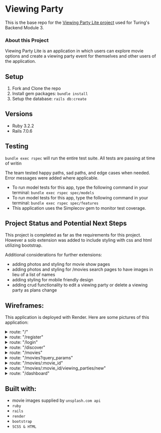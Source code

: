 # Viewing Party

This is the base repo for the [Viewing Party Lite project](https://backend.turing.edu/module3/projects/viewing_party_lite) used for Turing's Backend Module 3.

### About this Project

Viewing Party Lite is an application in which users can explore movie options and create a viewing party event for themselves and other users of the application.

## Setup

1. Fork and Clone the repo
2. Install gem packages: `bundle install`
3. Setup the database: `rails db:create`


## Versions
- Ruby 3.2.2
- Rails 7.0.6

## Testing
`bundle exec rspec` will run the entire test suite. All tests are passing at time of writin

The team tested happy paths, sad paths, and edge cases when needed. Error messages were added where applicable.

- To run model tests for this app, type the following command in your terminal:
    `bundle exec rspec spec/models`
- To run model tests for this app, type the following command in your terminal:
    `bundle exec rspec spec/features`
- This application uses the Simplecov gem to monitor test coverage.


## Project Status and Potential Next Steps
This project is completed as far as the requirements for this project. However a solo extension was added to include styling with css and html utilizing bootstrap.

Additional considerations for further extensions:
- adding photos and styling for movie show pages
- adding photos and styling for /movies search pages to have images in lieu of a list of names
- adding styling for mobile friendly design
- adding crud functionality to edit a viewing party or delete a viewing party as plans change


## Wireframes:
This application is deployed with Render. Here are some pictures of this application:
<details>
<summary>route: "/"</summary>

When visiting the root path "/" as a visitor (not logged in), the user will see the following:
![root page as a visiotr](<app/assets/images/root not logged in.png>)

If the user is logged in, they will also see a list of existing users on their root page.
![root page as a logged in user](<app/assets/images/logged in root page.png>)

</details>

<details>
<summary>route: "/register"</summary>


As a visitor, the user can click the button in the navigation bar to "create a new user". This will route them to the /register path where the user will fill out a form with their name, email and password (and password confirmation).
![register as a new user](<app/assets/images/register new user.png>)

All fields must be filled out in order for the new account to be created. A user will see validation error messages at the top of the screen if they do not completely fill out the form.
![validation errors for user when entire form is not filled out](<app/assets/images/validation errors creating new user.png>)

</details>

<details>
<summary>route: "/login"</summary>


As a visitor, the user can click the button in the navigation bar to "Log In". This will route them to the /login path where the user will fill out a form with their registered email and password
![login path user email and password](<app/assets/images/log in screen.png>)

</details>

<details>
<summary>route: "/discover"</summary>

As a visitor or a logged in user, the user can click the button in the navigation bar to "Discover Movies". This will route them to the /discover path where the user will see a button to discover top rated movies or to search movies by keyword input
![discover movies page with discover top rated movies or search by query buttons](<app/assets/images/logged in discover movies.png>)

</details>


<details>
<summary>route: "/movies"</summary>

As a visitor or a logged in user, after navigating to the /discover page, the user can click the button "Find Top Rated Movies". This will route the user to "/movies" where the user will see the top 20 movies. Each movie listed is a link to that movie's show page.
![find top rated movies](<app/assets/images/discover top movies.png>)

</details>

<details>
<summary>route: "/movies?query_params"</summary>

As a visitor or a logged in user, after navigating to the /discover page, the user can fill in a keyword in the form and click the "Find Movies" button. This will route the user to "/movies?#keyword=#{keyword_query}" where the user will see the 20 results of movie titles matching the inputted query word. Each movie listed is a link to that movie's show page.
![user searches query "spiderman" and gets top 20 results of movies matching that keyword](<app/assets/images/ spiderman discover results.png>)

</details>

<details>
<summary>route: "/movies/:movie_id"</summary>

As a visitor or a logged in user, after navigating to /movies or /movies?query, the user can click a link to that movies show page. They are then routed to "/movies/#{:movie_id}" path where the user can see details about that movie, including: title of the movie, that movies vote rating by users, runtime, genre categories, summary, top 10 cast members, and reviews left by users. The user also sees a button at the top of the page to "Create a Viewing Party for #{movie_title}".

![Movie show page for SpiderMan: Across the SpiderVerse](<app/assets/images/ spiderman discover results.png>)

</details>

<details>
<summary>route: "/movies/:movie_id/viewing_parties/new"</summary>

As a logged in user on a movie's show page, when they click the button to "Create a Viewing Party for #{movie_title}", it routes them to "/movies/:movie_id/viewing_parties/new" where they see a form to fill out the viewing party details of date, time and ability to invite other registered users to the viewing party. All fields of the form are required. The duration of the movie autopopulates with the selected movie's runtime but is adjustable by the user. The minimum duration of the party is the movie's runtime.
![viewing party date selection](<app/assets/images/spiderman VP date selection.png>)
![viewing party time selection](<app/assets/images/Spiderman VP time selection.png>)
![viewing party invite other registered users](<app/assets/images/Spiderman VP invite existing users.png>)


As a visitor on a movie's show page, if they click the button to "Create a Viewing Party for #{movie_title}", they receive an error that tells them they must be logged in order to create a viewing party.

</details>

<details>
<summary>route: "/dashboard"</summary>

As a logged in user on their dashboard page "/dashboard", the user can see all viewing parties they have been invited to or are hosting. Each movie listed has a link to that movie's show page, has the date and time of the viewing party, and whether they are "hosting" or "invited" to that viewing party.

![users dashboard](<app/assets/images/taylors dashboard.png>)

</details>

## Built with:
- movie images supplied by `unsplash.com api`
- `ruby`
- `rails`
- `render`
- `bootstrap`
- `SCSS & HTML`